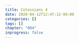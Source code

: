 ```yaml
---
title: Colossians 4
date: 2020-04-12T12:47:12-04:00
categories: []
tags: []
chapter: "004"
inprogress: false
---
```


